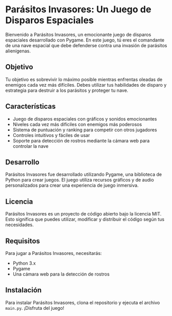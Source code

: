 # Parásitos Invasores: Un Juego de Disparos Espaciales

Bienvenido a Parásitos Invasores, un emocionante juego de disparos espaciales desarrollado con Pygame. En este juego, tú eres el comandante de una nave espacial que debe defenderse contra una invasión de parásitos alienígenas.

## Objetivo

Tu objetivo es sobrevivir lo máximo posible mientras enfrentas oleadas de enemigos cada vez más difíciles. Debes utilizar tus habilidades de disparo y estrategia para destruir a los parásitos y proteger tu nave.

## Características

- Juego de disparos espaciales con gráficos y sonidos emocionantes
- Niveles cada vez más difíciles con enemigos más poderosos
- Sistema de puntuación y ranking para competir con otros jugadores
- Controles intuitivos y fáciles de usar
- Soporte para detección de rostros mediante la cámara web para controlar la nave

## Desarrollo

Parásitos Invasores fue desarrollado utilizando Pygame, una biblioteca de Python para crear juegos. El juego utiliza recursos gráficos y de audio personalizados para crear una experiencia de juego inmersiva.

## Licencia

Parásitos Invasores es un proyecto de código abierto bajo la licencia MIT. Esto significa que puedes utilizar, modificar y distribuir el código según tus necesidades.

## Requisitos

Para jugar a Parásitos Invasores, necesitarás:

- Python 3.x
- Pygame
- Una cámara web para la detección de rostros

## Instalación

Para instalar Parásitos Invasores, clona el repositorio y ejecuta el archivo `main.py`. ¡Disfruta del juego!